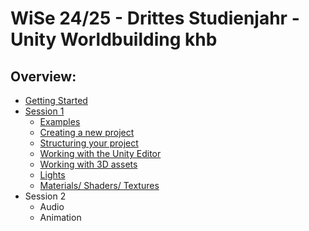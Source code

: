 # WiSe 24/25 - Drittes Studienjahr - Unity Worldbuilding khb

## Overview: 
- [Getting Started](gettingstarted.md)
- [Session 1](session1.md)
	- [Examples](examples.md)
	- [Creating a new project](session1.md#project)
	- [Structuring your project](session1.md#structure)
	- [Working with the Unity Editor](session1.md#editor)
	- [Working with 3D assets](session1.md#3dassets)
	- [Lights](session1.md#lights)
	- [Materials/ Shaders/ Textures](session1.md#materials)
- Session 2
	- Audio
	- Animation
